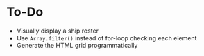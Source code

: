# To-Do

* Visually display a ship roster
* Use `Array.filter()` instead of for-loop checking each element
* Generate the HTML grid programmatically